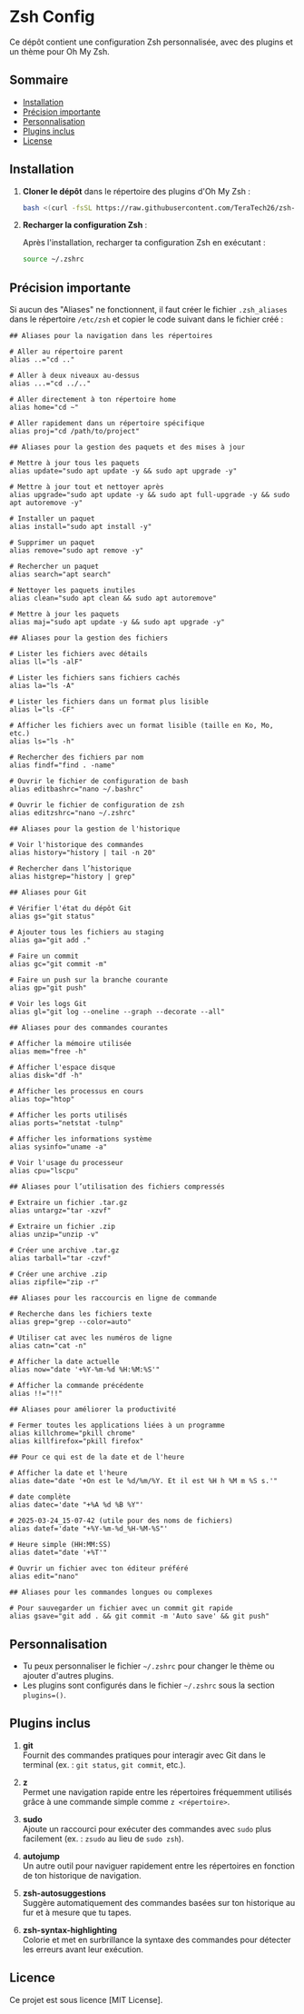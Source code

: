 # Zsh Config

Ce dépôt contient une configuration Zsh personnalisée, avec des plugins et un thème pour Oh My Zsh.

## Sommaire

- [Installation](#installation)
- [Précision importante](#précision-importante)
- [Personnalisation](#personnalisation)
- [Plugins inclus](#plugins-inclus)
- [License](#license)


## Installation

1. **Cloner le dépôt** dans le répertoire des plugins d'Oh My Zsh :

   ```bash
   bash <(curl -fsSL https://raw.githubusercontent.com/TeraTech26/zsh-config/main/install_zsh_config.sh)
   ```


2. **Recharger la configuration Zsh** :

   Après l'installation, recharger ta configuration Zsh en exécutant :

   ```bash
   source ~/.zshrc
   ```


## Précision importante

Si aucun des "Aliases" ne fonctionnent, il faut créer le fichier `.zsh_aliases` dans le répertoire `/etc/zsh` et copier le code suivant dans le fichier créé :

```.zsh_aliases
## Aliases pour la navigation dans les répertoires

# Aller au répertoire parent
alias ..="cd .."

# Aller à deux niveaux au-dessus
alias ...="cd ../.."

# Aller directement à ton répertoire home
alias home="cd ~"

# Aller rapidement dans un répertoire spécifique
alias proj="cd /path/to/project"

## Aliases pour la gestion des paquets et des mises à jour

# Mettre à jour tous les paquets
alias update="sudo apt update -y && sudo apt upgrade -y"

# Mettre à jour tout et nettoyer après
alias upgrade="sudo apt update -y && sudo apt full-upgrade -y && sudo apt autoremove -y"

# Installer un paquet
alias install="sudo apt install -y"

# Supprimer un paquet
alias remove="sudo apt remove -y"

# Rechercher un paquet
alias search="apt search"

# Nettoyer les paquets inutiles
alias clean="sudo apt clean && sudo apt autoremove"

# Mettre à jour les paquets
alias maj="sudo apt update -y && sudo apt upgrade -y"

## Aliases pour la gestion des fichiers

# Lister les fichiers avec détails
alias ll="ls -alF"

# Lister les fichiers sans fichiers cachés
alias la="ls -A"

# Lister les fichiers dans un format plus lisible
alias l="ls -CF"

# Afficher les fichiers avec un format lisible (taille en Ko, Mo, etc.)
alias ls="ls -h"

# Rechercher des fichiers par nom
alias findf="find . -name"

# Ouvrir le fichier de configuration de bash
alias editbashrc="nano ~/.bashrc"

# Ouvrir le fichier de configuration de zsh
alias editzshrc="nano ~/.zshrc"

## Aliases pour la gestion de l'historique

# Voir l'historique des commandes
alias history="history | tail -n 20"

# Rechercher dans l’historique
alias histgrep="history | grep"

## Aliases pour Git

# Vérifier l'état du dépôt Git
alias gs="git status"

# Ajouter tous les fichiers au staging
alias ga="git add ."

# Faire un commit
alias gc="git commit -m"

# Faire un push sur la branche courante
alias gp="git push"

# Voir les logs Git
alias gl="git log --oneline --graph --decorate --all"

## Aliases pour des commandes courantes

# Afficher la mémoire utilisée
alias mem="free -h"

# Afficher l'espace disque
alias disk="df -h"

# Afficher les processus en cours
alias top="htop"

# Afficher les ports utilisés
alias ports="netstat -tulnp"

# Afficher les informations système
alias sysinfo="uname -a"

# Voir l'usage du processeur
alias cpu="lscpu"

## Aliases pour l’utilisation des fichiers compressés

# Extraire un fichier .tar.gz
alias untargz="tar -xzvf"

# Extraire un fichier .zip
alias unzip="unzip -v"

# Créer une archive .tar.gz
alias tarball="tar -czvf"

# Créer une archive .zip
alias zipfile="zip -r"

## Aliases pour les raccourcis en ligne de commande

# Recherche dans les fichiers texte
alias grep="grep --color=auto"

# Utiliser cat avec les numéros de ligne
alias catn="cat -n"

# Afficher la date actuelle
alias now="date '+%Y-%m-%d %H:%M:%S'"

# Afficher la commande précédente
alias !!="!!"

## Aliases pour améliorer la productivité

# Fermer toutes les applications liées à un programme
alias killchrome="pkill chrome"
alias killfirefox="pkill firefox"

## Pour ce qui est de la date et de l'heure

# Afficher la date et l'heure
alias date="date '+On est le %d/%m/%Y. Et il est %H h %M m %S s.'"

# date complète
alias datec='date "+%A %d %B %Y"'

# 2025-03-24_15-07-42 (utile pour des noms de fichiers)
alias datef='date "+%Y-%m-%d_%H-%M-%S"'

# Heure simple (HH:MM:SS)
alias datet="date '+%T'"

# Ouvrir un fichier avec ton éditeur préféré
alias edit="nano"

## Aliases pour les commandes longues ou complexes

# Pour sauvegarder un fichier avec un commit git rapide
alias gsave="git add . && git commit -m 'Auto save' && git push"
```


## Personnalisation

- Tu peux personnaliser le fichier `~/.zshrc` pour changer le thème ou ajouter d'autres plugins.
- Les plugins sont configurés dans le fichier `~/.zshrc` sous la section `plugins=()`.


## Plugins inclus

1. **git**  
   Fournit des commandes pratiques pour interagir avec Git dans le terminal (ex. : `git status`, `git commit`, etc.).

2. **z**  
   Permet une navigation rapide entre les répertoires fréquemment utilisés grâce à une commande simple comme `z <répertoire>`.

3. **sudo**  
   Ajoute un raccourci pour exécuter des commandes avec `sudo` plus facilement (ex. : `zsudo` au lieu de `sudo zsh`).

4. **autojump**  
   Un autre outil pour naviguer rapidement entre les répertoires en fonction de ton historique de navigation.

5. **zsh-autosuggestions**  
   Suggère automatiquement des commandes basées sur ton historique au fur et à mesure que tu tapes.

6. **zsh-syntax-highlighting**  
   Colorie et met en surbrillance la syntaxe des commandes pour détecter les erreurs avant leur exécution.



## Licence

Ce projet est sous licence [MIT License].

